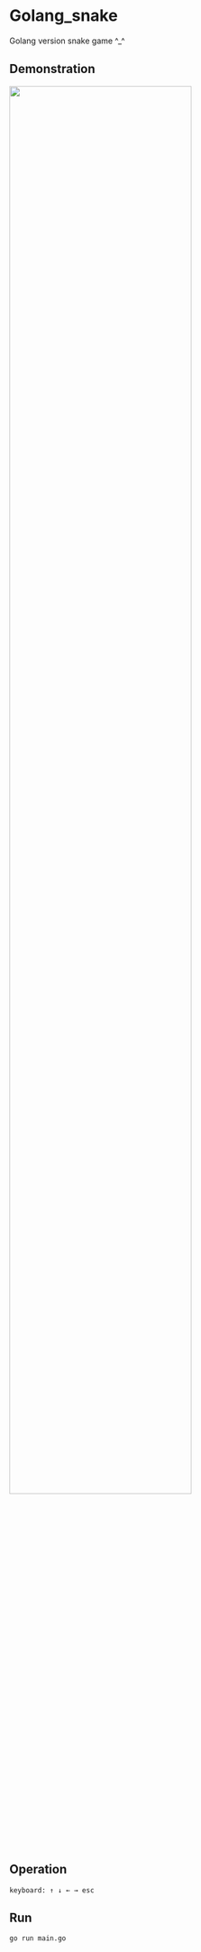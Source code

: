 # Golang_snake

Golang version snake game ^_^

## Demonstration 

<img src="https://img-blog.csdnimg.cn/ca55d29335fc4d26aa494de74ba9f89e.gif#pic_center" width="80%" height="80%">

## Operation 
`keyboard: ↑ ↓ ← → esc`

## Run
`go run main.go`